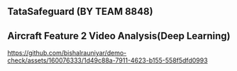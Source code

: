 ## TataSafeguard (BY TEAM 8848)

## Aircraft Feature 2 Video Analysis(Deep Learning)


https://github.com/bishalrauniyar/demo-check/assets/160076333/1d49c88a-7911-4623-b155-558f5dfd0993
